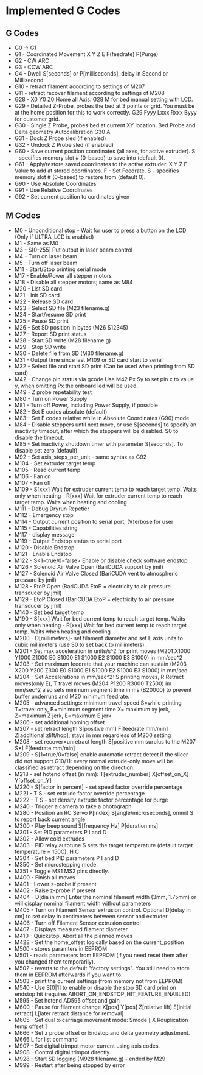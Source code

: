 # Implemented G Codes

## G Codes

*  G0  -> G1
*  G1  - Coordinated Movement X Y Z E F(feedrate) P(Purge)
*  G2  - CW ARC
*  G3  - CCW ARC
*  G4  - Dwell S[seconds] or P[milliseconds], delay in Second or Millisecond
*  G10 - retract filament according to settings of M207
*  G11 - retract recover filament according to settings of M208
*  G28 - X0 Y0 Z0 Home all Axis. G28 M for bed manual setting with LCD.
*  G29 - Detailed Z-Probe, probes the bed at 3 points or grid.  You must be at the home position for this to work correctly.
   G29 Fyyy Lxxx Rxxx Byyy for customer grid.
*  G30 - Single Z Probe, probes bed at current XY location. Bed Probe and Delta geometry Autocalibration G30 A
*  G31 - Dock Z Probe sled (if enabled)
*  G32 - Undock Z Probe sled (if enabled)
*  G60 - Save current position coordinates (all axes, for active extruder). S<SLOT> - specifies memory slot # (0-based) to save into (default 0).
*  G61 - Apply/restore saved coordinates to the active extruder. X Y Z E - Value to add at stored coordinates. F<speed> - Set Feedrate. S<SLOT> - specifies memory slot # (0-based) to restore from (default 0).
*  G90 - Use Absolute Coordinates
*  G91 - Use Relative Coordinates
*  G92 - Set current position to cordinates given

## M Codes
*  M0   - Unconditional stop - Wait for user to press a button on the LCD (Only if ULTRA_LCD is enabled)
*  M1   - Same as M0
*  M3   - S[0-255] Put output in laser beam control
*  M4   - Turn on laser beam
*  M5   - Turn off laser beam
*  M11  - Start/Stop printing serial mode
*  M17  - Enable/Power all stepper motors
*  M18  - Disable all stepper motors; same as M84
*  M20  - List SD card
*  M21  - Init SD card
*  M22  - Release SD card
*  M23  - Select SD file (M23 filename.g)
*  M24  - Start/resume SD print
*  M25  - Pause SD print
*  M26  - Set SD position in bytes (M26 S12345)
*  M27  - Report SD print status
*  M28  - Start SD write (M28 filename.g)
*  M29  - Stop SD write
*  M30  - Delete file from SD (M30 filename.g)
*  M31  - Output time since last M109 or SD card start to serial
*  M32  - Select file and start SD print (Can be used when printing from SD card)
*  M42  - Change pin status via gcode Use M42 Px Sy to set pin x to value y, when omitting Px the onboard led will be used.
*  M49  - Z probe repetability test
*  M80  - Turn on Power Supply
*  M81  - Turn off Power, including Power Supply, if possible
*  M82  - Set E codes absolute (default)
*  M83  - Set E codes relative while in Absolute Coordinates (G90) mode
*  M84  - Disable steppers until next move, or use S[seconds] to specify an inactivity timeout, after which the steppers will be disabled.  S0 to disable the timeout.
*  M85  - Set inactivity shutdown timer with parameter S[seconds]. To disable set zero (default)
*  M92  - Set axis_steps_per_unit - same syntax as G92
*  M104 - Set extruder target temp
*  M105 - Read current temp
*  M106 - Fan on
*  M107 - Fan off
*  M109 - S[xxx] Wait for extruder current temp to reach target temp. Waits only when heating - R[xxx] Wait for extruder current temp to reach target temp. Waits when heating and cooling
*  M111 - Debug Dryrun Repetier
*  M112 - Emergency stop
*  M114 - Output current position to serial port, (V)erbose for user
*  M115 - Capabilities string
*  M117 - display message
*  M119 - Output Endstop status to serial port
*  M120 - Disable Endstop
*  M121 - Enable Endstop
*  M122 - S<1=true/0=false> Enable or disable check software endstop
*  M126 - Solenoid Air Valve Open (BariCUDA support by jmil)
*  M127 - Solenoid Air Valve Closed (BariCUDA vent to atmospheric pressure by jmil)
*  M128 - EtoP Open (BariCUDA EtoP = electricity to air pressure transducer by jmil)
*  M129 - EtoP Closed (BariCUDA EtoP = electricity to air pressure transducer by jmil)
*  M140 - Set bed target temp
*  M190 - S[xxx] Wait for bed current temp to reach target temp. Waits only when heating - R[xxx] Wait for bed current temp to reach target temp. Waits when heating and cooling
*  M200 - D[millimeters]- set filament diameter and set E axis units to cubic millimeters (use S0 to set back to millimeters).
*  M201 - Set max acceleration in units/s^2 for print moves (M201 X1000 Y1000 Z1000 E0 S1000 E1 S1000 E2 S1000 E3 S1000) in mm/sec^2
*  M203 - Set maximum feedrate that your machine can sustain (M203 X200 Y200 Z300 E0 S1000 E1 S1000 E2 S1000 E3 S1000) in mm/sec
*  M204 - Set Accelerations in mm/sec^2: S printing moves, R Retract moves(only E), T travel moves (M204 P1200 R3000 T2500) im mm/sec^2  also sets minimum segment time in ms (B20000) to prevent buffer underruns and M20 minimum feedrate.
*  M205 - advanced settings:  minimum travel speed S=while printing T=travel only,  B=minimum segment time X= maximum xy jerk, Z=maximum Z jerk, E=maximum E jerk
*  M206 - set additional homing offset
*  M207 - set retract length S[positive mm] F[feedrate mm/min] Z[additional zlift/hop], stays in mm regardless of M200 setting
*  M208 - set recover=unretract length S[positive mm surplus to the M207 S*] F[feedrate mm/min]
*  M209 - S[1=true/0=false] enable automatic retract detect if the slicer did not support G10/11: every normal extrude-only move will be classified as retract depending on the direction.
*  M218 - set hotend offset (in mm): T[extruder_number] X[offset_on_X] Y[offset_on_Y]
*  M220 - S[factor in percent] - set speed factor override percentage
*  M221 - T<extruder> S<factor in percent> - set extrude factor override percentage
*  M222 - T<extruder> S<factor in percent> - set density extrude factor percentage for purge
*  M240 - Trigger a camera to take a photograph
*  M280 - Position an RC Servo P[index] S[angle/microseconds], ommit S to report back current angle
*  M300 - Play beep sound S[frequency Hz] P[duration ms]
*  M301 - Set PID parameters P I and D
*  M302 - Allow cold extrudes
*  M303 - PID relay autotune S<temperature> sets the target temperature (default target temperature = 150C). H<hotend> C<cycles>
*  M304 - Set bed PID parameters P I and D
*  M350 - Set microstepping mode.
*  M351 - Toggle MS1 MS2 pins directly.
*  M400 - Finish all moves
*  M401 - Lower z-probe if present
*  M402 - Raise z-probe if present
*  M404 - D[dia in mm] Enter the nominal filament width (3mm, 1.75mm) or will display nominal filament width without parameters
*  M405 - Turn on Filament Sensor extrusion control.  Optional D[delay in cm] to set delay in centimeters between sensor and extruder
*  M406 - Turn off Filament Sensor extrusion control
*  M407 - Displays measured filament diameter
*  M410 - Quickstop. Abort all the planned moves
*  M428 - Set the home_offset logically based on the current_position
*  M500 - stores paramters in EEPROM
*  M501 - reads parameters from EEPROM (if you need reset them after you changed them temporarily).
*  M502 - reverts to the default "factory settings".  You still need to store them in EEPROM afterwards if you want to.
*  M503 - print the current settings (from memory not from EEPROM)
*  M540 - Use S[0|1] to enable or disable the stop SD card print on endstop hit (requires ABORT_ON_ENDSTOP_HIT_FEATURE_ENABLED)
*  M595 - Set hotend AD595 offset and gain
*  M600 - Pause for filament change X[pos] Y[pos] Z[relative lift] E[initial retract] L[later retract distance for removal]
*  M605 - Set dual x-carriage movement mode: Smode [ X<duplication x-offset> Rduplication temp offset ]
*  M666 - Set z probe offset or Endstop and delta geometry adjustment. M666 L for list command
*  M907 - Set digital trimpot motor current using axis codes.
*  M908 - Control digital trimpot directly.
*  M928 - Start SD logging (M928 filename.g) - ended by M29
*  M999 - Restart after being stopped by error
